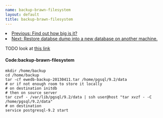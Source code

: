 ```yaml
---
name: backup-brawn-filesystem
layout: default
title: backup-brawn-filesystem
---
```


  <li><a href="/brawn-dbsize.html">Previous: Find out how big is it?</a></li>
  <li><a href="/brawn-dump-restore.html">Next: Restore databse dump into a new database on another machine.</a></li>

<p></p>

TODO look at [this link](http://www.cyberciti.biz/faq/howto-use-tar-command-through-network-over-ssh-session/)

#### Code:backup-brawn-filesystem
    mkdir /home/backup
    cd /home/backup     
    tar -cf ewedb-backup-20130411.tar /home/pgsql/9.2/data
    # or if not enough room to store it locally
    # on destination initdb
    # then on source server
    tar czvf - /var/lib/pgsql/9.2/data | ssh user@host "tar xvzf - -C /home/pgsql/9.2/data"
    # on destination
    service postgresql-9.2 start
